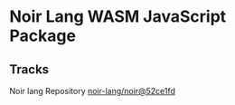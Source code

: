 # Noir Lang WASM JavaScript Package

## Tracks
Noir lang Repository [noir-lang/noir@52ce1fd](https://github.com/noir-lang/noir/tree/52ce1fd3234bb81ef203feeff3c3a240860df1df)
